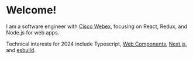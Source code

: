 # Welcome!

I am a software engineer with [Cisco Webex](https://www.webex.com/),
focusing on React, Redux, and Node.js for web apps.

Technical interests for 2024 include Typescript, [Web Components](https://developer.mozilla.org/en-US/docs/Web/Web_Components),
[Next.js](https://nextjs.org/), and [esbuild](https://esbuild.github.io/).
